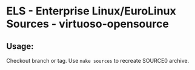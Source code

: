 # ELS - Enterprise Linux/EuroLinux Sources - virtuoso-opensource
 
## Usage:
  Checkout branch or tag. Use `make sources` to recreate  SOURCE0 archive.
